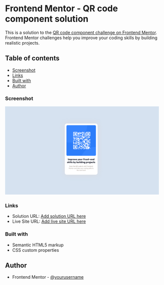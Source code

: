 # Frontend Mentor - QR code component solution

This is a solution to the [QR code component challenge on Frontend Mentor](https://www.frontendmentor.io/challenges/qr-code-component-iux_sIO_H). Frontend Mentor challenges help you improve your coding skills by building realistic projects. 

## Table of contents

- [Screenshot](#screenshot)
- [Links](#links)
- [Built with](#built-with)
- [Author](#author)


### Screenshot

![](./design/qr-code-git.png)

### Links

- Solution URL: [Add solution URL here](https://github.com/mlagvilava/frontendmentor.io/tree/main/day0/qr-code-component-main)
- Live Site URL: [Add live site URL here](https://your-live-site-url.com)


### Built with

- Semantic HTML5 markup
- CSS custom properties

## Author

- Frontend Mentor - [@yourusername](https://www.frontendmentor.io/profile/mlagvilava)
